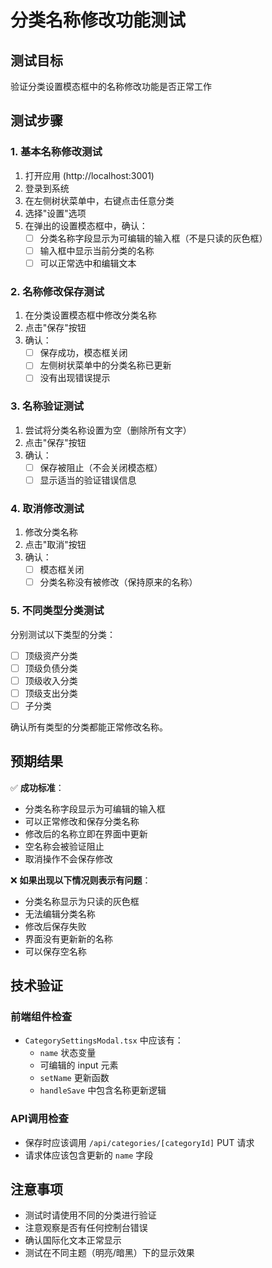 # 分类名称修改功能测试

## 测试目标
验证分类设置模态框中的名称修改功能是否正常工作

## 测试步骤

### 1. 基本名称修改测试
1. 打开应用 (http://localhost:3001)
2. 登录到系统
3. 在左侧树状菜单中，右键点击任意分类
4. 选择"设置"选项
5. 在弹出的设置模态框中，确认：
   - [ ] 分类名称字段显示为可编辑的输入框（不是只读的灰色框）
   - [ ] 输入框中显示当前分类的名称
   - [ ] 可以正常选中和编辑文本

### 2. 名称修改保存测试
1. 在分类设置模态框中修改分类名称
2. 点击"保存"按钮
3. 确认：
   - [ ] 保存成功，模态框关闭
   - [ ] 左侧树状菜单中的分类名称已更新
   - [ ] 没有出现错误提示

### 3. 名称验证测试
1. 尝试将分类名称设置为空（删除所有文字）
2. 点击"保存"按钮
3. 确认：
   - [ ] 保存被阻止（不会关闭模态框）
   - [ ] 显示适当的验证错误信息

### 4. 取消修改测试
1. 修改分类名称
2. 点击"取消"按钮
3. 确认：
   - [ ] 模态框关闭
   - [ ] 分类名称没有被修改（保持原来的名称）

### 5. 不同类型分类测试
分别测试以下类型的分类：
- [ ] 顶级资产分类
- [ ] 顶级负债分类  
- [ ] 顶级收入分类
- [ ] 顶级支出分类
- [ ] 子分类

确认所有类型的分类都能正常修改名称。

## 预期结果

✅ **成功标准**：
- 分类名称字段显示为可编辑的输入框
- 可以正常修改和保存分类名称
- 修改后的名称立即在界面中更新
- 空名称会被验证阻止
- 取消操作不会保存修改

❌ **如果出现以下情况则表示有问题**：
- 分类名称显示为只读的灰色框
- 无法编辑分类名称
- 修改后保存失败
- 界面没有更新新的名称
- 可以保存空名称

## 技术验证

### 前端组件检查
- `CategorySettingsModal.tsx` 中应该有：
  - `name` 状态变量
  - 可编辑的 input 元素
  - `setName` 更新函数
  - `handleSave` 中包含名称更新逻辑

### API调用检查
- 保存时应该调用 `/api/categories/[categoryId]` PUT 请求
- 请求体应该包含更新的 `name` 字段

## 注意事项
- 测试时请使用不同的分类进行验证
- 注意观察是否有任何控制台错误
- 确认国际化文本正常显示
- 测试在不同主题（明亮/暗黑）下的显示效果
